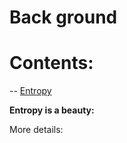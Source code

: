 # Back ground
# Contents: 

-- [Entropy](#Entropy)


<a name="Entropy"></a>
**Entropy is a beauty:**

  More details: 
